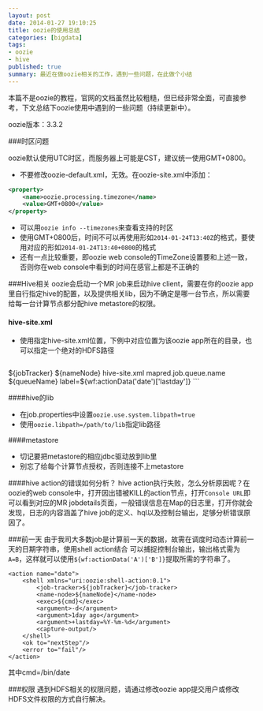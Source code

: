 ```yaml
---
layout: post
date: 2014-01-27 19:10:25
title: oozie的使用总结
categories: [bigdata]
tags: 
- oozie
- hive
published: true
summary: 最近在做oozie相关的工作，遇到一些问题，在此做个小结
---
```


本篇不是oozie的教程，官网的文档虽然比较粗糙，但已经非常全面，可直接参考，下文总结下oozie使用中遇到的一些问题（持续更新中）。

oozie版本：3.3.2

###时区问题

oozie默认使用UTC时区，而服务器上可能是CST，建议统一使用GMT+0800。

* 不要修改oozie-default.xml，无效。在oozie-site.xml中添加：

```xml
<property>
    <name>oozie.processing.timezone</name>
    <value>GMT+0800</value>
</property>
```

* 可以用`oozie info --timezones`来查看支持的时区
* 使用GMT+0800后，时间不可以再使用形如`2014-01-24T13:40Z`的格式，要使用对应的形如`2014-01-24T13:40+0800`的格式
* 还有一点比较重要，即oozie web console的TimeZone设置要和上述一致，否则你在web console中看到的时间在感官上都是不正确的

###Hive相关
oozie会启动一个MR job来启动hive client，需要在你的oozie app里自行指定hive的配置，以及提供相关lib，因为不确定是哪一台节点，所以需要给每一台计算节点都分配hive metastore的权限。

#### hive-site.xml
* 使用<job-xml>指定hive-site.xml位置，下例中对应位置为该oozie app所在的目录，也可以指定一个绝对的HDFS路径

    ```
<action name="trackinfo">
    <hive xmlns="uri:oozie:hive-action:0.2">
        <job-tracker>${jobTracker}</job-tracker>
        <name-node>${nameNode}</name-node>
        <job-xml>hive-site.xml</job-xml>
        <configuration>
            <property>
                <name>mapred.job.queue.name</name>
                <value>${queueName}</value>
            </property>
        </configuration>
        <script>trackinfo.hql</script>
        <param>label=${wf:actionData('date')['lastday']}</param>
    </hive>
    <ok to="end"/>
    <error to="fail"/>
</action>
    ```

####hive的lib
* 在job.properties中设置`oozie.use.system.libpath=true`
* 使用`oozie.libpath=/path/to/lib`指定lib路径

####metastore
* 切记要把metastore的相应jdbc驱动放到lib里
* 别忘了给每个计算节点授权，否则连接不上metastore

####hive action的错误如何分析？
hive action执行失败，怎么分析原因呢？在oozie的web console中，打开因出错被KILL的action节点，打开`Console URL`即可以看到对应的MR jobdetails页面，一般错误信息在Map的日志里，打开你就会发现，日志的内容涵盖了hive job的定义、hql以及控制台输出，足够分析错误原因了。

###前一天
由于我司大多数job是计算前一天的数据，故需在调度时动态计算前一天的日期字符串，使用shell action结合 <capture-output/>可以捕捉控制台输出，输出格式需为`A=B`，这样就可以使用`${wf:actionData('A')['B']}`提取所需的字符串了。

```
<action name="date">
    <shell xmlns="uri:oozie:shell-action:0.1">
        <job-tracker>${jobTracker}</job-tracker>
        <name-node>${nameNode}</name-node>
        <exec>${cmd}</exec>
        <argument>-d</argument>
        <argument>1day ago</argument>
        <argument>+lastday=%Y-%m-%d</argument>
        <capture-output/>
    </shell>
    <ok to="nextStep"/>
    <error to="fail"/>
</action>
```
其中cmd=/bin/date

###权限
遇到HDFS相关的权限问题，请通过修改oozie app提交用户或修改HDFS文件权限的方式自行解决。